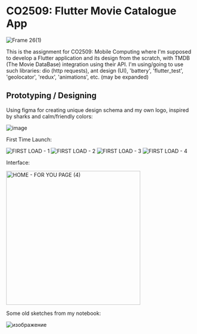 # CO2509: Flutter Movie Catalogue App

![Frame 26(1)](https://github.com/limarkdl/co2509-assignment-movie-app/assets/116545670/a1356907-7f0f-4f99-97dc-5ffce691d4f9)


This is the assignment for CO2509: Mobile Computing where I'm supposed to develop a Flutter application and its design from the scratch, with TMDB (The Movie DataBase) integration using their API. I'm using/going to use such libraries: dio (http requests), ant design (UI), 'battery', 'flutter_test', 'geolocator', 'redux', 'animations', etc. (may be expanded)

## Prototyping / Designing

Using figma for creating unique design schema and my own logo, inspired by sharks and calm/friendly colors:


![image](https://github.com/limarkdl/co2509-assignment-movie-app/assets/116545670/29955981-9607-41a4-90e1-c8ef934df889)

First Time Launch:

![FIRST LOAD - 1](https://github.com/limarkdl/co2509-assignment-movie-app/assets/116545670/28c590b8-c964-4c99-860c-b68f8b258e0a)
![FIRST LOAD - 2](https://github.com/limarkdl/co2509-assignment-movie-app/assets/116545670/2d90a367-1237-4c3d-a242-eafb3a6b504c)
![FIRST LOAD - 3](https://github.com/limarkdl/co2509-assignment-movie-app/assets/116545670/14930575-f9e7-4b24-bda8-6051d7bec600)
![FIRST LOAD - 4](https://github.com/limarkdl/co2509-assignment-movie-app/assets/116545670/6f12d1c6-636b-4d58-bc93-e7e82b40955a)

Interface:

<img width="360" alt="HOME - FOR YOU PAGE (4)" src="https://github.com/limarkdl/co2509-assignment-movie-app/assets/116545670/07c4617f-b6af-4596-8c07-85a946ce6ecb">


Some old sketches from my notebook:


![изображение](https://github.com/limarkdl/co2509-assignment-movie-app/assets/116545670/c833ee73-d8ab-49ea-bbfe-fc89b20905aa)
